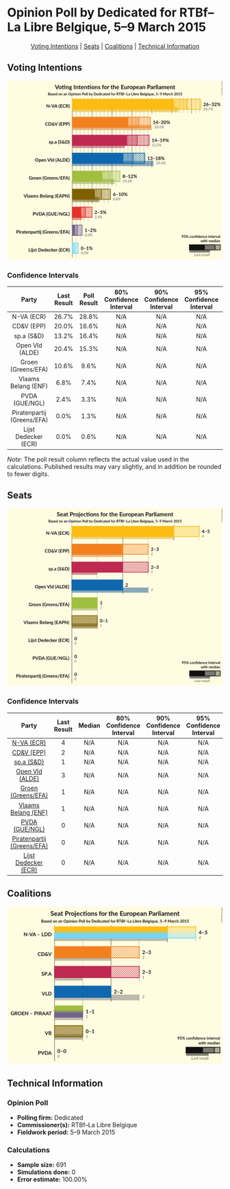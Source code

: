 # Opinion Poll by Dedicated for RTBf–La Libre Belgique, 5–9 March 2015

<p align="center"><a href="#voting-intentions">Voting Intentions</a> | <a href="#seats">Seats</a> | <a href="#coalitions">Coalitions</a> | <a href="#technical-information">Technical Information</a></p>

## Voting Intentions

![Graph with voting intentions not yet produced](2015-03-09-Dedicated.png "Voting Intentions")

### Confidence Intervals

| Party | Last Result | Poll Result | 80% Confidence Interval | 90% Confidence Interval | 95% Confidence Interval | 99% Confidence Interval |
|:-----:|:-----------:|:-----------:|:-----------------------:|:-----------------------:|:-----------------------:|:-----------------------:|
| N-VA (ECR) | 26.7% | 28.8% | N/A |N/A |N/A |N/A |
| CD&V (EPP) | 20.0% | 16.6% | N/A |N/A |N/A |N/A |
| sp.a (S&D) | 13.2% | 16.4% | N/A |N/A |N/A |N/A |
| Open Vld (ALDE) | 20.4% | 15.3% | N/A |N/A |N/A |N/A |
| Groen (Greens/EFA) | 10.6% | 9.6% | N/A |N/A |N/A |N/A |
| Vlaams Belang (ENF) | 6.8% | 7.4% | N/A |N/A |N/A |N/A |
| PVDA (GUE/NGL) | 2.4% | 3.3% | N/A |N/A |N/A |N/A |
| Piratenpartij (Greens/EFA) | 0.0% | 1.3% | N/A |N/A |N/A |N/A |
| Lijst Dedecker (ECR) | 0.0% | 0.6% | N/A |N/A |N/A |N/A |

*Note:* The poll result column reflects the actual value used in the calculations. Published results may vary slightly, and in addition be rounded to fewer digits.

## Seats

![Graph with seats not yet produced](2015-03-09-Dedicated-seats.png "Seats")

### Confidence Intervals

| Party | Last Result | Median | 80% Confidence Interval | 90% Confidence Interval | 95% Confidence Interval | 99% Confidence Interval |
|:-----:|:-----------:|:------:|:-----------------------:|:-----------------------:|:-----------------------:|:-----------------------:|
| <a href="#n-va-(ecr)">N-VA (ECR)</a> | 4 | N/A | N/A |N/A |N/A |N/A |
| <a href="#cd&v-(epp)">CD&V (EPP)</a> | 2 | N/A | N/A |N/A |N/A |N/A |
| <a href="#sp.a-(s&d)">sp.a (S&D)</a> | 1 | N/A | N/A |N/A |N/A |N/A |
| <a href="#open-vld-(alde)">Open Vld (ALDE)</a> | 3 | N/A | N/A |N/A |N/A |N/A |
| <a href="#groen-(greens/efa)">Groen (Greens/EFA)</a> | 1 | N/A | N/A |N/A |N/A |N/A |
| <a href="#vlaams-belang-(enf)">Vlaams Belang (ENF)</a> | 1 | N/A | N/A |N/A |N/A |N/A |
| <a href="#pvda-(gue/ngl)">PVDA (GUE/NGL)</a> | 0 | N/A | N/A |N/A |N/A |N/A |
| <a href="#piratenpartij-(greens/efa)">Piratenpartij (Greens/EFA)</a> | 0 | N/A | N/A |N/A |N/A |N/A |
| <a href="#lijst-dedecker-(ecr)">Lijst Dedecker (ECR)</a> | 0 | N/A | N/A |N/A |N/A |N/A |


## Coalitions

![Graph with coalitions seats not yet produced](2015-03-09-Dedicated-coalitions-seats.png "Coalitions Seats")


## Technical Information

### Opinion Poll

+ **Polling firm:** Dedicated
+ **Commissioner(s):** RTBf–La Libre Belgique
+ **Fieldwork period:** 5–9 March 2015

### Calculations

+ **Sample size:** 691
+ **Simulations done:** 0
+ **Error estimate:** 100.00%

